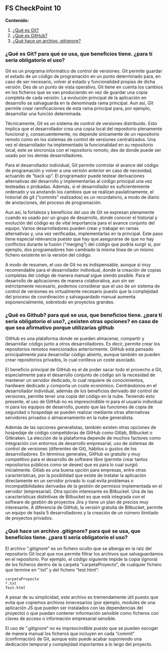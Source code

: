## FS CheckPoint 10

**Contenido:**

1. [¿Qué es Git?](#qué-es-git-para-qué-se-usa-que-beneficios-tiene-para-tí-sería-obligatorio-el-uso)
1. [¿Qué es GitHub?](#qué-es-github-para-qué-se-usa-que-beneficios-tiene-para-tí-sería-obligatorio-el-uso-existen-otras-opciones-en-caso-de-que-sea-afirmativo-porque-utilizarías-github)
1. [¿Qué hace un archivo .gitignore?](#qué-hace-un-archivo-gitignore-para-qué-se-usa-que-beneficios-tiene-para-tí-sería-obligatorio-el-uso)



### ¿Qué es Git? para qué se usa, que beneficios tiene. ¿para tí sería obligatorio el uso?

Git es un programa informático de control de versiones. Git permite guardar el estado de un código de programación en un punto determinado para, en caso de ser necesario, volver al estado y funcionalidad propias de dicha versión. Des de un punto de vista operativo, Git tiene en cuenta los cambios en los ficheros que se van produciendo en vez de guardar una copia completa de cada versión. La evolución principal de la aplicación en desarrollo se salvaguarda en la denominada rama principal. Aun así, Git permite crear ramificaciones de esta rama principal para, por ejemplo, desarrollar una función determinada. 

Técnicamente, Git es un sistema de control de versiones distribuido. Esto implica que el desarrollador crea una copia local del repositorio plenamente funcional y, consecuentemente, no depende únicamente de un repositorio remoto como en los sistemas de control de versiones centralizados. Una vez el desarrollador ha implementado la funcionalidad en su repositorio local, este se sincroniza con el repositorio remoto, des de donde puede ser usado por los demás desarrolladores. 

Para el desarrollador individual, Git permite controlar el avance del código de programación y volver a una versión anterior en caso de necesidad, actuando de “back up”. El programador puede testear derivaciones alternativas del desarrollo y implementarlas al código principal una vez testeadas o probadas. Además, si el desarrollador es suficientemente ordenado y va anotando los cambios que se realizan paulatinamente, el historial de git (“commits” realizados) es un recordatorio, a modo de diario de anotaciones, del proceso de programación. 

Aun así, la fortaleza y beneficios del uso de Git se expresan plenamente cuando es usado por un grupo de desarrollo, donde conocer el historial y evolución del código es de vital importancia para el avance conjunto del equipo. Varios desarrolladores pueden crear y trabajar en ramas alternativas y, una vez verificadas, implementarlas en la principal. Este paso tiene especial relevancia puesto que hay que asegurarse de que no hay conflictos durante la fusión (“merging”) del código que podría surgir si, por ejemplo, dos programadores han cambiado la misma línea de un mismo fichero existente en la versión del código. 

A modo de resumen, el uso de Git no es indispensable, aunque sí muy recomendable para el desarrollador individual, donde la creación de copias completas del código de manera manual sigue siendo posible. Para el desarrollo de aplicaciones de manera colaborativa, aun sin ser estrictamente necesario, podemos considerar que el uso de un sistema de control de versiones es virtualmente necesario puesto que la complejidad del proceso de coordinación y salvaguardado manual aumenta exponencialmente, sobretodo en proyectos grandes. 

### ¿Qué es Github? para qué se usa, que beneficios tiene. ¿para tí sería obligatorio el uso?, ¿existen otras opciones? en caso de que sea afirmativo porque utilizarías github

GitHub es una plataforma donde se pueden almacenar, compartir y desarrollar código junto a otros desarrolladores. Es decir, permite crear los repositorios remotos mencionados anteriormente. GitHub está pensado principalmente para desarrollar código abierto, aunque también se pueden crear repositorios privados, lo cual conlleva un coste asociado. 

El beneficio principal de GitHub es el de poder sacar todo el provecho a Git, especialmente para el desarrollo conjunto de código sin la necesidad de mantener un servidor dedicado, lo cual requiere de conocimientos, hardware dedicado y comporta un coste económico. Centrándonos en el desarrollador individual, además de los beneficios derivado del control de versiones, permite tener una copia del código en la nube. Teniendo esto presente, el uso de GitHub no es imprescindible ni para el usuario individual ni para los equipos de desarrollo, puesto que las funciones de copia de seguridad o hospedaje se pueden realizar mediante otras alternativas servidores privados o almacenamiento en la nube generalista.  

Además de las opciones generalistas, también existen otras opciones de hospedaje de código competidoras de GitHub como Gitlab, Bitbucket o Gitkraken. La elección de la plataforma depende de muchos factores como integración con entornos de desarrollo empresarial, uso de sistemas de control de versiones (diferentes de Git), hábitos o gustos de los desarrolladores. En términos generales, GitHub es gratuito y muy competitivo para el desarrollo de software libre (permite crear tantos repositorios públicos como se desee) que es para lo cual surgió inicialmente. Gitlab es una buena opción para empresas, entre otras características, por la posibilidad que existe de instalar la aplicación directamente en un servidor privado lo cual evita problemas o incompatibilidades derivadas de la gestión de permisos implementada en el servidor (empresarial). Otra opción interesante es Bitbucket. Una de las características distintivas de Bitbucket es que está integrada con el software de gestión de proyectos Jira y tiene un plan de precios muy interesante. A diferencia de GitHub, la versión gratuita de Bitbucket, permite un equipo de hasta 5 desarrolladores y la creación de un número ilimitado de proyectos privados. 

### ¿Qué hace un archivo .gitignore? para qué se usa, que beneficios tiene. ¿para tí sería obligatorio el uso?

El archivo “.gitignore” es un fichero oculto que se alberga en la raíz del repositorio Git local que nos permite filtrar los archivos que salvaguardamos en el repositorio. Por ejemplo, el código siguiente impide la copia (ignora) de los ficheros dentro de la carpeta “carpetaProyecto”, de cualquier fichero que termine en “.txt” y del fichero “test.html”:

```
carpetaProyecto
*.txt
Test.html
```
A pesar de su simplicidad, este archivo es tremendamente útil puesto que evita que copiemos archivos innecesarios (por ejemplo, modules de una aplicación JS que pueden ser instalados con las dependencias del proyecto) o que puedan contener información sensible como ficheros con claves de acceso o información empresarial sensible. 

El uso de “.gitignore” no es imprescindible puesto que se pueden escoger de manera manual los ficheros que incluyen en cada “commit” (confirmación) de Git, aunque esto puede acabar suponiendo una dedicación temporal y complejidad importantes a lo largo del proyecto. 
